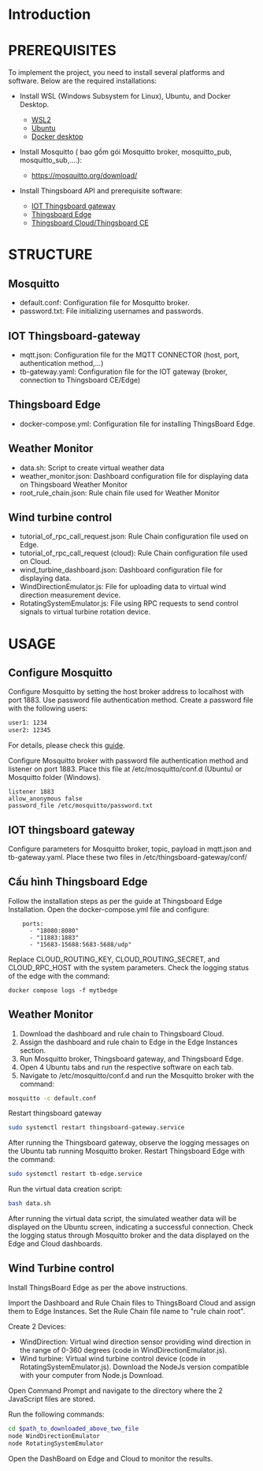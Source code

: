 # Introduction

# PREREQUISITES 
To implement the project, you need to install several platforms and software. Below are the required installations:
- Install WSL (Windows Subsystem for Linux), Ubuntu, and Docker Desktop.
  - [WSL2](https://learn.microsoft.com/en-us/windows/wsl/install)
  - [Ubuntu](https://ubuntu.com/download/desktop)
  - [Docker desktop](https://docs.docker.com/desktop/install/windows-install/)

- Install Mosquitto ( bao gồm gói Mosquitto broker, mosquitto_pub, mosquitto_sub,....): 
  - https://mosquitto.org/download/
- Install Thingsboard API and prerequisite software:
  + [IOT Thingsboard gateway](https://thingsboard.io/docs/iot-gateway/installation/)
  + [Thingsboard Edge](https://thingsboard.io/docs/user-guide/install/edge/installation-options/)
  + [Thingsboard Cloud/Thingsboard CE](https://thingsboard.io/docs/user-guide/install/installation-options/)

# STRUCTURE
## Mosquitto
  + default.conf: Configuration file for Mosquitto broker.
  + password.txt:  File initializing usernames and passwords.
## IOT Thingsboard-gateway
  + mqtt.json:  Configuration file for the MQTT CONNECTOR (host, port, authentication method,...)
  + tb-gateway.yaml:  Configuration file for the IOT gateway (broker, connection to Thingsboard CE/Edge)

## Thingsboard Edge
  + docker-compose.yml:  Configuration file for installing ThingsBoard Edge.

## Weather Monitor
 + data.sh:  Script to create virtual weather data
 + weather_monitor.json: Dashboard configuration file for displaying data on Thingsboard Weather Monitor
 + root_rule_chain.json:  Rule chain file used for Weather Monitor

## Wind turbine control 
  + tutorial_of_rpc_call_request.json: Rule Chain configuration file used on Edge.
  + tutorial_of_rpc_call_request (cloud): Rule Chain configuration file used on Cloud.
  + wind_turbine_dashboard.json:  Dashboard configuration file for displaying data.
  + WindDirectionEmulator.js:  File for uploading data to virtual wind direction measurement device.
  + RotatingSystemEmulator.js:  File using RPC requests to send control signals to virtual turbine rotation device.

# USAGE
## Configure Mosquitto
Configure Mosquitto by setting the host broker address to localhost with port 1883. Use password file authentication method. Create a password file with the following users:
```bash
user1: 1234
user2: 12345
```
For details, please check this [guide](https://mosquitto.org/documentation/authentication-methods/).

Configure Mosquitto broker with password file authentication method and listener on port 1883. Place this file at /etc/mosquitto/conf.d (Ubuntu) or Mosquitto folder (Windows).
```
listener 1883
allow_anonymous false
password_file /etc/mosquitto/password.txt
```

## IOT thingsboard gateway
Configure parameters for Mosquitto broker, topic, payload in mqtt.json and tb-gateway.yaml. Place these two files in /etc/thingsboard-gateway/conf/

## Cấu hình Thingsboard Edge
Follow the installation steps as per the guide at Thingsboard Edge Installation. Open the docker-compose.yml file and configure:
```
    ports:
      - "18080:8080"
      - "11883:1883"
      - "15683-15688:5683-5688/udp"
```
Replace CLOUD_ROUTING_KEY, CLOUD_ROUTING_SECRET, and CLOUD_RPC_HOST with the system parameters. Check the logging status of the edge with the command:
```
docker compose logs -f mytbedge
```

## Weather Monitor
1. Download the dashboard and rule chain to Thingsboard Cloud.
2. Assign the dashboard and rule chain to Edge in the Edge Instances section.
3. Run Mosquitto broker, Thingsboard gateway, and Thingsboard Edge.
4. Open 4 Ubuntu tabs and run the respective software on each tab.
5. Navigate to /etc/mosquitto/conf.d and run the Mosquitto broker with the command:
```bash
mosquitto -c default.conf 
```
Restart thingsboard gateway
```bash
sudo systemctl restart thingsboard-gateway.service
```
After running the Thingsboard gateway, observe the logging messages on the Ubuntu tab running Mosquitto broker.
Restart Thingsboard Edge with the command:
```bash
sudo systemctl restart tb-edge.service
```
Run the virtual data creation script:
``` bash
bash data.sh
```
After running the virtual data script, the simulated weather data will be displayed on the Ubuntu screen, indicating a successful connection. Check the logging status through Mosquitto broker and the data displayed on the Edge and Cloud dashboards.

## Wind Turbine control 
Install ThingsBoard Edge as per the above instructions.

Import the Dashboard and Rule Chain files to ThingsBoard Cloud and assign them to Edge Instances. Set the Rule Chain file name to "rule chain root".

Create 2 Devices:
-  WindDirection: Virtual wind direction sensor providing wind direction in the range of 0-360 degrees (code in WindDirectionEmulator.js).
-  Wind turbine: Virtual wind turbine control device (code in RotatingSystemEmulator.js).
Download the NodeJs version compatible with your computer from Node.js Download.

Open Command Prompt and navigate to the directory where the 2 JavaScript files are stored.

Run the following commands:
```bash
cd $path_to_downloaded_above_two_file
node WindDirectionEmulator
node RotatingSystemEmulator
```
Open the DashBoard on Edge and Cloud to monitor the results.
